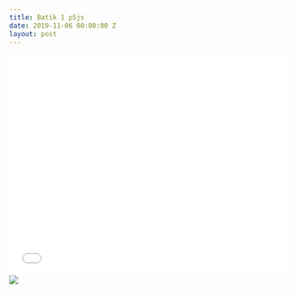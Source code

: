 ```yaml
---
title: Batik 1 p5js
date: 2019-11-06 00:00:00 Z
layout: post
---
```


<iframe width="100%" height="400" src="{{site.url}}/blog/assets/em/sketch_3/index.html" frameborder="0">
</iframe>

<img src="{{site.baseurl}}/assets/em/sketch_3/3cc8d61f56c10b446037c2e116e01174.jpg">
